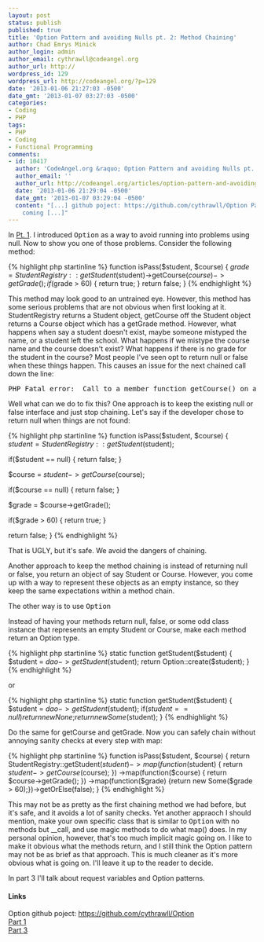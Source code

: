 ```yaml
---
layout: post
status: publish
published: true
title: 'Option Pattern and avoiding Nulls pt. 2: Method Chaining'
author: Chad Emrys Minick
author_login: admin
author_email: cythrawll@codeangel.org
author_url: http://
wordpress_id: 129
wordpress_url: http://codeangel.org/?p=129
date: '2013-01-06 21:27:03 -0500'
date_gmt: '2013-01-07 03:27:03 -0500'
categories:
- Coding
- PHP
tags:
- PHP
- Coding
- Functional Programming
comments:
- id: 10417
  author: 'CodeAngel.org &raquo; Option Pattern and avoiding Nulls pt. 1: Introduction'
  author_email: ''
  author_url: http://codeangel.org/articles/option-pattern-and-avoiding-nulls-pt-1-introduction.html
  date: '2013-01-06 21:29:04 -0500'
  date_gmt: '2013-01-07 03:29:04 -0500'
  content: "[...] github poject: https://github.com/cythrawll/Option Part 2 Part 3
    coming [...]"
---
```


In <a href="/articles/option-pattern-and-avoiding-nulls-pt-1-introduction.html" title="Pt. 1">Pt. 1</a>. I introduced <kbd>Option</kbd> as a way to avoid running into problems using null.  Now to show you one of those problems.  Consider the following method:

{% highlight php startinline %}
function isPass($student, $course) {
  $grade = StudentRegistry::getStudent($student)->getCourse($course)->getGrade();
  if($grade > 60) {
    return true;
  }
  return false;
}
{% endhighlight %}

<!--MORE-->

<p>This method may look good to an untrained eye.  However, this method has some serious problems that are not obvious when first looking at it.  StudentRegistry returns a Student object, getCourse off the Student object returns a Course object which has a getGrade method.  However, what happens when say a student doesn't exist, maybe someone mistyped the name, or a student left the school.  What happens if we mistype the course name and the course doesn't exist?  What happens if there is no grade for the student in the course?  Most people I've seen opt to return null or false when these things happen.  This causes an issue for the next chained call down the line:</p>

<pre>
PHP Fatal error:  Call to a member function getCourse() on a non-object in ...
</pre>

<p>Well what can we do to fix this?  One approach is to keep the existing null or false interface and just stop chaining. Let's say if the developer chose to return null when things are not found:</p>

{% highlight php startinline %}
function isPass($student, $course) {
   $student = StudentRegistry::getStudent($student);

   if($student == null) {
     return false;
   }

   $course = $student->getCourse($course);

   if($course == null) { 
     return false;
   }

   $grade = $course->getGrade();

   if($grade > 60) {
        return true;
   }

   return false;
}
{% endhighlight %}

<p>That is UGLY, but it's safe.  We avoid the dangers of chaining.</p>
<p>Another approach to keep the method chaining is instead of returning null or false, you return an object of say Student or Course. However, you come up with a way to represent these objects as an empty instance, so they keep the same expectations within a method chain.  </p>
<p>The other way is to use <tt>Option</tt></p>
<p>Instead of having your methods return null, false, or some odd class instance that represents an empty Student or Course,  make each method return an Option type.</p>

{% highlight php startinline %}
static function getStudent($student) {
    $student = $dao->getStudent($student);
    return Option::create($student);
}
{% endhighlight %}

<p>or</p>

{% highlight php startinline %}
 static function getStudent($student) {
    $student = $dao->getStudent($student);
    if($student == null) {
      return new None;
    }
    return new Some($student);
}
{% endhighlight %}

<p>Do the same for getCourse and getGrade.  Now you can safely chain without annoying sanity checks at every step with map:</p>

{% highlight php startinline %}
function isPass($student, $course) {
  return StudentRegistry::getStudent($student)
    ->map(function($student) { return $student->getCourse($course); })
    ->map(function($course) { return $course->getGrade(); })
    ->map(function($grade) {return new Some($grade > 60);})->getOrElse(false);
}
{% endhighlight %}

<p>This may not be as pretty as the first chaining method we had before, but it's safe, and it avoids a lot of sanity checks.  Yet another appraoch I should mention, make your own specific class that is similar to <tt>Option</tt> with no methods but __call, and use magic methods to do what map() does.  In my personal opinion, however, that's too much implicit magic going on. I like to make it obvious what the methods return, and I still think the Option pattern may not be as brief as that approach. This is much cleaner as it's more obvious what is going on. I'll leave it up to the reader to decide.</p>

<p>In part 3 I'll talk about request variables and Option patterns.</p>

<h4>Links</h4>
<p>Option github poject: <a href="https://github.com/cythrawll/Option" target="_blank">https://github.com/cythrawll/Option</a><br />
<a href="/articles/option-pattern-and-avoiding-nulls-pt-1-introduction.html">Part 1</a><br />
<a href="/articles/option-pattern-and-avoiding-nulls-pt-3-request-variables.html">Part 3</a></p>
